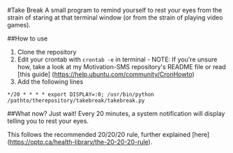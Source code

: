 #Take Break
A small program to remind yourself to rest your eyes from the strain of staring at that terminal window (or from the strain of playing video games).

##How to use
  1. Clone the repository
  2. Edit your crontab with `crontab -e` in terminal
    - NOTE: If you're unsure how, take a look at my Motivation-SMS repository's README file or read [this guide] (https://help.ubuntu.com/community/CronHowto)
  3. Add the following lines
```
*/20 * * * * export DISPLAY=:0; /usr/bin/python /pathto/therepository/takebreak/takebreak.py
```

##What now?
Just wait! Every 20 minutes, a system notification will display telling you to rest your eyes.

This follows the recommended 20/20/20 rule, further explained [here] (https://opto.ca/health-library/the-20-20-20-rule).
